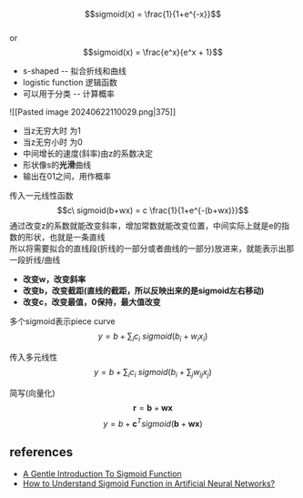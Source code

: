 $$sigmoid(x) = \frac{1}{1+e^{-x}}$$  
or   
$$sigmoid(x) = \frac{e^x}{e^x + 1}$$  
- s-shaped -- 拟合折线和曲线
- logistic function 逻辑函数  
- 可以用于分类  -- 计算概率

![[Pasted image 20240622110029.png|375]]
- 当z无穷大时 为1
- 当z无穷小时 为0
- 中间增长的速度(斜率)由z的系数决定
- 形状像s的**光滑**曲线
- 输出在01之间，用作概率

传入一元线性函数  
$$c\ sigmoid(b+wx) = c \frac{1}{1+e^{-(b+wx)}}$$
通过改变z的系数就能改变斜率，增加常数就能改变位置，中间实际上就是e的指数的形状，也就是一条直线  
所以将需要拟合的直线段(折线的一部分或者曲线的一部分)放进来，就能表示出那一段折线/曲线  
- **改变w，改变斜率**
- **改变b，改变截距(直线的截距，所以反映出来的是sigmoid左右移动)**
- **改变c，改变最值，0保持，最大值改变**

多个sigmoid表示piece curve  
$$y = b+\sum_ic_i\ sigmoid(b_i+w_ix_i)$$

传入多元线性   
$$y = b + \sum_ic_i\ sigmoid(b_i+\sum_jw_{ij}x_j)$$  

简写(向量化)  
$$\textbf{r} = \textbf{b} + \textbf{w}\textbf{x}$$
$$y = b + \textbf{c}^Tsigmoid(\textbf{b} + \textbf{w}\textbf{x})$$  

## references
- [A Gentle Introduction To Sigmoid Function](https://machinelearningmastery.com/a-gentle-introduction-to-sigmoid-function/)
- [How to Understand Sigmoid Function in Artificial Neural Networks?](https://www.analyticsvidhya.com/blog/2023/01/why-is-sigmoid-function-important-in-artificial-neural-networks/#:~:text=The%20sigmoid%20is%20a%20mathematical%20function%20t%20hat,useful%20for%20binary%20classification%20and%20logistic%20regression%20problems.)


